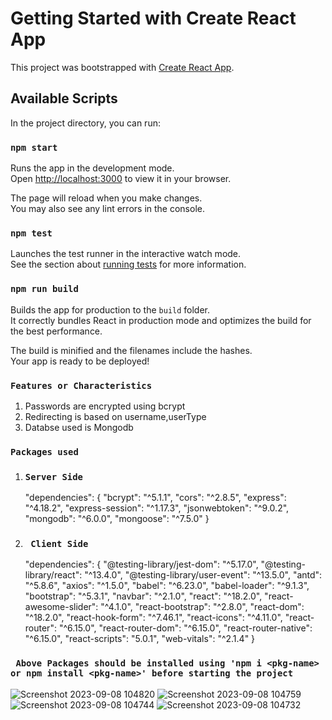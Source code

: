 # Getting Started with Create React App

This project was bootstrapped with [Create React App](https://github.com/facebook/create-react-app).

## Available Scripts

In the project directory, you can run:

### `npm start`

Runs the app in the development mode.\
Open [http://localhost:3000](http://localhost:3000) to view it in your browser.

The page will reload when you make changes.\
You may also see any lint errors in the console.

### `npm test`

Launches the test runner in the interactive watch mode.\
See the section about [running tests](https://facebook.github.io/create-react-app/docs/running-tests) for more information.

### `npm run build`

Builds the app for production to the `build` folder.\
It correctly bundles React in production mode and optimizes the build for the best performance.

The build is minified and the filenames include the hashes.\
Your app is ready to be deployed!

### `Features or Characteristics`
1. Passwords are encrypted using bcrypt
2. Redirecting is based on username,userType
3. Databse used is Mongodb

### `Packages used`
1. ### `Server Side`
   "dependencies": {
    "bcrypt": "^5.1.1",
    "cors": "^2.8.5",
    "express": "^4.18.2",
    "express-session": "^1.17.3",
    "jsonwebtoken": "^9.0.2",
    "mongodb": "^6.0.0",
    "mongoose": "^7.5.0"
  }
2. ### ` Client Side`
   "dependencies": {
    "@testing-library/jest-dom": "^5.17.0",
    "@testing-library/react": "^13.4.0",
    "@testing-library/user-event": "^13.5.0",
    "antd": "^5.8.6",
    "axios": "^1.5.0",
    "babel": "^6.23.0",
    "babel-loader": "^9.1.3",
    "bootstrap": "^5.3.1",
    "navbar": "^2.1.0",
    "react": "^18.2.0",
    "react-awesome-slider": "^4.1.0",
    "react-bootstrap": "^2.8.0",
    "react-dom": "^18.2.0",
    "react-hook-form": "^7.46.1",
    "react-icons": "^4.11.0",
    "react-router": "^6.15.0",
    "react-router-dom": "^6.15.0",
    "react-router-native": "^6.15.0",
    "react-scripts": "5.0.1",
    "web-vitals": "^2.1.4"
   }

### ` Above Packages should be installed using 'npm i <pkg-name> or npm install <pkg-name>' before starting the project`

![Screenshot 2023-09-08 104820](https://github.com/devy52/event/assets/108571763/bbdd887d-d5b3-4f48-a4e5-2849805ef33c)
![Screenshot 2023-09-08 104759](https://github.com/devy52/event/assets/108571763/71660496-7fa6-4cc6-acef-9e8c61464868)
![Screenshot 2023-09-08 104744](https://github.com/devy52/event/assets/108571763/7b3ae588-47cf-4025-8e78-0a2f98dda77a)
![Screenshot 2023-09-08 104732](https://github.com/devy52/event/assets/108571763/7a1ffb99-8fab-4e77-a421-3c92d3f191c2)
